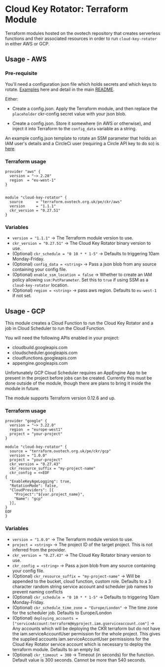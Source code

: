 # Cloud Key Rotator: Terraform Module

Terraform modules hosted on the ovotech repository that creates serverless
functions and their associated resources in order to run `cloud-key-rotator` in
either AWS or GCP.

## Usage - AWS

### Pre-requisite

You'll need a configuration json file which holds secrets and which keys to rotate. [Examples](https://github.com/ovotech/cloud-key-rotator/tree/master/examples)
here and detail in the main
[README](https://github.com/ovotech/cloud-key-rotator/blob/master/README.md).

Either:

- Create a config.json. Apply the Terraform module, and then replace the `placeholder` ckr-config secret value with your json blob.

- Create a config.json. Store it somewhere (in AWS or otherwise), and inject it into Terraform to the `config_data` variable as a string.

An example config.json template to rotate an SSM parameter that holds an IAM user's details and a CircleCi user (requiring a Circle API key to do so) is [here](https://github.com/ovotech/cloud-key-rotator/tree/master/examples/config-template.tmpl).

### Terraform usage

```hcl
provider "aws" {
  version = "~> 2.28"
  region  = "eu-west-1"
}


module "cloud-key-rotator" {
  source      = "terraform.ovotech.org.uk/pe/ckr/aws"
  version     = "1.1.1"
  ckr_version = "0.27.51"
}
```

### Variables

- `version = "1.1.1"` -> The Terraform module version to use.
- `ckr_version = "0.27.51"` -> The Cloud Key Rotator binary version to use.
- (Optional) `ckr_schedule = "0 10 * * 1-5"` -> Defaults to triggering 10am Monday-Friday.
- (Optional) `config_data = <string>` -> Pass a json blob from any source containing your config file.
- (Optional) `enable_ssm_location = false` -> Whether to create an IAM policy allowing `ssm:PutParameter`.
  Set this to `true` if using SSM as a `cloud-key-rotator` location.
- (Optional) `region = <string>` -> pass aws region. Defaults to `eu-west-1` if not set.

## Usage - GCP

This module creates a Cloud Function to run the Cloud Key Rotator and a job in Cloud Scheduler to run the Cloud Function.

You will need the following APIs enabled in your project:

- cloudbuild.googleapis.com
- cloudscheduler.googleapis.com
- cloudfunctions.googleapis.com
- appengine.googleapis.com

Unfortunately GCP Cloud Scheduler requires an AppEngine App to be present in
the project before jobs can be created. Currently this must be done outside
of the module, though there are plans to bring it inside the module in future.

The module supports Terraform version 0.12.6 and up.

### Terraform usage

```hcl
provider "google" {
  version = "~> 3.22.0"
  region  = "europe-west1"
  project = "your-project"
}

module "cloud-key-rotator" {
  source = "terraform.ovotech.org.uk/pe/ckr/gcp"
  version = "1.0.0"
  project = "your-project"
  ckr_version = "0.27.43"
  ckr_resource_suffix = "my-project-name"
  ckr_config = <<EOF
{
  "EnableKeyAgeLogging": true,
  "RotationMode": false,
  "CloudProviders": [{
    "Project":"${var.project_name}",
    "Name": "gcp"
  }],
}
EOF
}

```

### Variables

- `version = "1.0.0"` -> The Terraform module version to use.
- `project = <string>` -> The project ID of the target project. This is not inferred from the provider.
- `ckr_version = "0.27.43"` -> The Cloud Key Rotator binary version to use.
- `ckr_config = <string>` -> Pass a json blob from any source containing your config file.
- (Optional) `ckr_resource_suffix = "my-project-name"` -> Will be appended to the bucket, cloud function, custom role. Defaults to a 3 character random string
  service account and scheduler job names to prevent naming conflicts
- (Optional) `ckr_schedule = "0 10 * * 1-5"` -> Defaults to triggering 10am Monday-Friday.
- (Optional) `ckr_schedule_time_zone = "Europe/London"` -> The time zone for the scheduler job. Defaults to Europe/London
- (Optional) `deploying_accounts = ["serviceAccount:terraform@myproject.iam.gserviceaccount.com"]` -> Any accounts which
  will be deploying the CKR terraform but do not have the iam.serviceAccountUser permission for the whole project. This
  gives the supplied accounts iam.serviceAccountUser permissions for the Cloud Key Rotator service account which is
  necessary to deploy the terraform module. Defaults to an empty list
- (Optional) `ckr_timeout = 300` -> Timeout (in seconds) for the function. Default value is 300 seconds. Cannot be more than 540 seconds.
